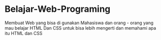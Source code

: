 # Belajar-Web-Programing
Membuat Web yang bisa di gunakan Mahasiswa dan orang - orang yang mau  belajar HTML Dan CSS untuk bisa lebih mengerti dan memahami apa itu HTML  dan CSS 
